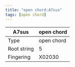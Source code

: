 ```yaml
---
title: "open chord:A7sus"
tags: [open chord]
---
```


|A7sus|open chord|
|---|---|
|Type|open chord|
|Root string|5|
|Fingering|X02030|

